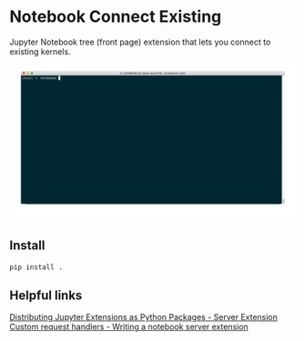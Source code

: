 # Notebook Connect Existing

Jupyter Notebook tree (front page) extension that lets you connect to existing kernels.

![demo](demo.gif)

## Install

```shell
pip install .
```

## Helpful links

[Distributing Jupyter Extensions as Python Packages - Server Extension](https://jupyter-notebook.readthedocs.io/en/stable/examples/Notebook/Distributing%20Jupyter%20Extensions%20as%20Python%20Packages.html#Example---Server-extension)
[Custom request handlers - Writing a notebook server extension](https://jupyter-notebook.readthedocs.io/en/stable/extending/handlers.html#writing-a-notebook-server-extension)
